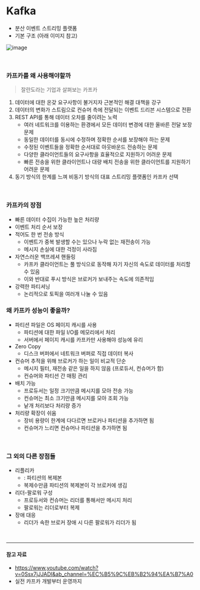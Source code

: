 # Kafka

- 분산 이벤트 스트리밍 플랫폼
- 기본 구조 (아래 이미지 참고)

![image](https://user-images.githubusercontent.com/53105735/216339762-c658c2d2-4cb4-40d0-a119-b7d4243e12b0.png)

<br/>

### 카프카를 왜 사용해야할까

> 잘란도라는 기업과 살펴보는 카프카

1. 데이터에 대한 온갖 요구사항이 불거지자 근본적인 해결 대책을 강구
2. 데이터의 변화가 스트림으로 컨슈머 측에 전달되는 이벤트 드리븐 시스템으로 전환
3. REST API를 통해 데이터 오차를 줄이려는 노력
    - 여러 네트워크를 이용하는 환경에서 모든 데이터 변경에 대한 올바른 전달 보장 문제
    - 동일한 데이터를 동시에 수정하며 정확한 순서를 보장해야 하는 문제
    - 수정된 이벤트들을 정확한 순서대로 아웃바운드 전송하는 문제
    - 다양한 클라이언트들의 요구사항을 효율적으로 지원하기 어려운 문제
    - 빠른 전송을 위한 클라이언트나 대량 배치 전송을 위한 클라이언트를 지원하기 어려운 문제
4. 동기 방식의 한계를 느껴 비동기 방식의 대표 스트리밍 플랫폼인 카프카 선택

<br/>

### 카프카의 장점

- 빠른 데이터 수집이 가능한 높은 처리량
- 이벤트 처리 순서 보장
- 적어도 한 번 전송 방식
  - 이벤트가 중복 발생할 수는 있으나 누락 없는 재전송이 가능
  - 메시지 손실에 대한 걱정이 사라짐
- 자연스러운 백프레셔 핸들링
  - 카프카 클라이언트는 풀 방식으로 동작해 자기 자신의 속도로 데이터를 처리할 수 있음
  - 이와 반대로 푸시 방식은 브로커가 보내주는 속도에 의존적임
- 강력한 파티셔닝
  - 논리적으로 토픽을 여러개 나눌 수 있음

### 왜 카프카 성능이 좋을까?

- 파티션 파일은 OS 페이지 캐시를 사용
  - 파티션에 대한 파일 I/O를 메모리에서 처리
  - 서버에서 페이지 캐시를 카프카만 사용해야 성능에 유리
- Zero Copy
  - 디스크 버퍼에서 네트워크 버퍼로 직접 데이터 복사
- 컨슈머 추적을 위해 브로커가 하는 일이 비교적 단순
  - 메시지 필터, 재전송 같은 일을 하지 않음 (프로듀서, 컨슈머가 함)
  - 컨슈머와 파티션 간 매핑 관리
- 배치 가능
  - 프로듀서는 일정 크기만큼 메시지를 모아 전송 가능
  - 컨슈머는 최소 크기만큼 메시지를 모아 조회 가능
  - 낱개 처리보다 처리량 증가
- 처리량 확장이 쉬움
  - 장비 용량이 한계에 다다르면 브로커나 파티션을 추가하면 됨
  - 컨슈머가 느리면 컨슈머나 파티션을 추가하면 됨

<br/>

### 그 외의 다른 장점들

- 리플리카
  - : 파티션의 복제본
  - 복제수만큼 파티션의 복제본이 각 브로커에 생김
- 리더-팔로워 구성
  - 프로듀서와 컨슈머는 리더를 통해서만 메시지 처리
  - 팔로워는 리더로부터 복제
- 장애 대응
  - 리더가 속한 브로커 장애 시 다른 팔로워가 리더가 됨

<br/>

***

#### 참고 자료
- https://www.youtube.com/watch?v=0Ssx7jJJADI&ab_channel=%EC%B5%9C%EB%B2%94%EA%B7%A0
- 실전 카프카 개발부터 운영까지
